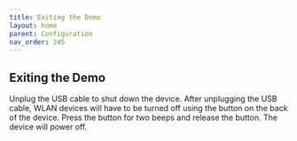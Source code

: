 ```yaml
---
title: Exiting the Demo
layout: home
parent: Configuration
nav_order: 245
---
```


## Exiting the Demo

Unplug the USB cable to shut down the device. After unplugging the USB
cable, WLAN devices will have to be turned off using the button on the
back of the device. Press the button for two beeps and release the
button. The device will power off.

<span class="mark">  
</span>